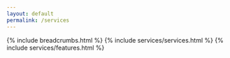 ```yaml
---
layout: default
permalink: /services
---
```


<main id="main">

  {% include breadcrumbs.html %}
  {% include services/services.html %}
  {% include services/features.html %}

</main>